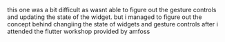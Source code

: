 this one was a bit difficult as wasnt able to figure out the gesture controls and updating the state of the widget. but i managed to figure out the concept behind changiing the state of widgets and gesture controls after i attended the flutter workshop provided by amfoss
